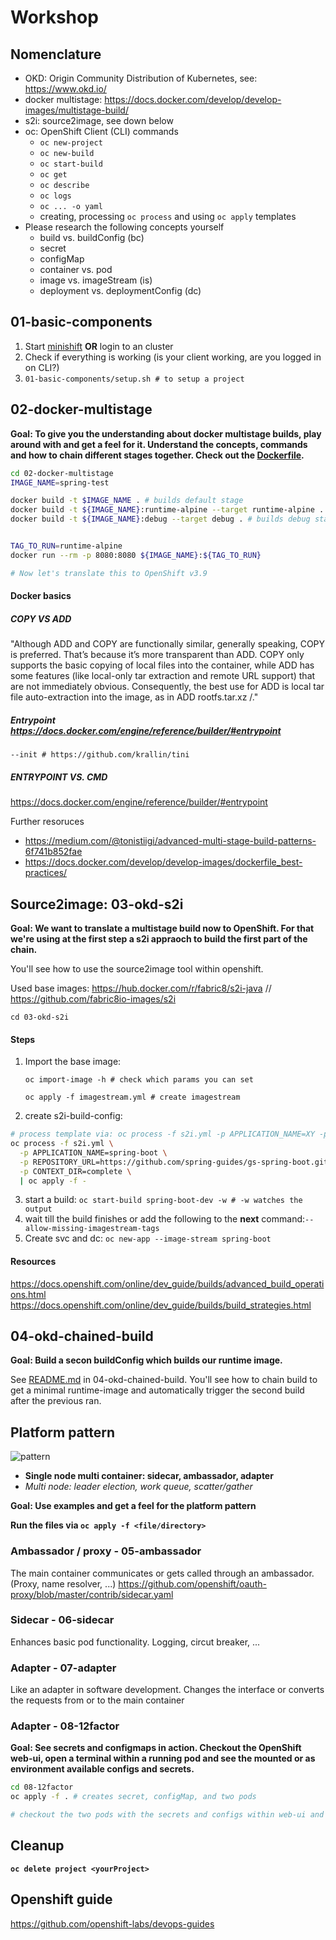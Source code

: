 # Workshop

## Nomenclature
- OKD: Origin Community Distribution of Kubernetes, see: https://www.okd.io/
- docker multistage: https://docs.docker.com/develop/develop-images/multistage-build/
- s2i: source2image, see down below
- oc: OpenShift Client (CLI) commands
  - `oc new-project`
  - `oc new-build`
  - `oc start-build`
  - `oc get`
  - `oc describe`
  - `oc logs`
  - `oc ... -o yaml`
  - creating, processing `oc process` and using `oc apply` templates
- Please research the following concepts yourself
  - build vs. buildConfig (bc)
  - secret
  - configMap
  - container vs. pod
  - image vs. imageStream (is)
  - deployment vs. deploymentConfig (dc)

## 01-basic-components
1. Start [minishift](https://github.com/minishift/minishift) **OR** login to an cluster
2. Check if everything is working (is your client working, are you logged in on CLI?)
3. `01-basic-components/setup.sh # to setup a project`
## 02-docker-multistage
**Goal: To give you the understanding about docker multistage builds, play around with and get a feel for it.
Understand the concepts, commands and how to chain different stages together. Check out the [Dockerfile](02-docker-multistage/Dockerfile).**


```bash
cd 02-docker-multistage
IMAGE_NAME=spring-test

docker build -t $IMAGE_NAME . # builds default stage
docker build -t ${IMAGE_NAME}:runtime-alpine --target runtime-alpine . #builds runtime-alpine stage
docker build -t ${IMAGE_NAME}:debug --target debug . # builds debug stage


TAG_TO_RUN=runtime-alpine
docker run --rm -p 8080:8080 ${IMAGE_NAME}:${TAG_TO_RUN}

# Now let's translate this to OpenShift v3.9
```

#### Docker basics

##### COPY VS ADD
"Although ADD and COPY are functionally similar, generally speaking, COPY is preferred. That’s because it’s more transparent than ADD. COPY only supports the basic copying of local files into the container, while ADD has some features (like local-only tar extraction and remote URL support) that are not immediately obvious. Consequently, the best use for ADD is local tar file auto-extraction into the image, as in ADD rootfs.tar.xz /."

##### Entrypoint https://docs.docker.com/engine/reference/builder/#entrypoint
`--init # https://github.com/krallin/tini`
##### ENTRYPOINT VS. CMD
https://docs.docker.com/engine/reference/builder/#entrypoint


Further resoruces
- https://medium.com/@tonistiigi/advanced-multi-stage-build-patterns-6f741b852fae
- https://docs.docker.com/develop/develop-images/dockerfile_best-practices/

## Source2image: 03-okd-s2i
**Goal: We want to translate a multistage build now to OpenShift. For that we're using at the first step a s2i appraoch to build the first part of the chain.**

You'll see how to use the source2image tool within openshift.


Used base images: https://hub.docker.com/r/fabric8/s2i-java // https://github.com/fabric8io-images/s2i

`cd 03-okd-s2i`



#### Steps

1. Import the base image: 
    
    `oc import-image -h # check which params you can set`

    `oc apply -f imagestream.yml # create imagestream`

2. create s2i-build-config: 

```bash
# process template via: oc process -f s2i.yml -p APPLICATION_NAME=XY -p REPOSITORY_URL=re...
oc process -f s2i.yml \
  -p APPLICATION_NAME=spring-boot \
  -p REPOSITORY_URL=https://github.com/spring-guides/gs-spring-boot.git \
  -p CONTEXT_DIR=complete \
  | oc apply -f -
```

3. start a build: `oc start-build spring-boot-dev -w # -w watches the output`
4. wait till the build finishes or add the following to the **next** command:`--allow-missing-imagestream-tags`  
5. Create svc and dc: `oc new-app --image-stream spring-boot`


#### Resources

https://docs.openshift.com/online/dev_guide/builds/advanced_build_operations.html
https://docs.openshift.com/online/dev_guide/builds/build_strategies.html

## 04-okd-chained-build
**Goal: Build a secon buildConfig which builds our runtime image.**


See [README.md](04-okd-chained-build/README.md) in 04-okd-chained-build. You'll see how to chain build to get a minimal runtime-image and automatically trigger the second build after the previous ran.


## Platform pattern 
![pattern](https://devopedia.org/images/article/122/7070.1538988426.jpg)
- **Single node multi container: sidecar, ambassador, adapter**
- *Multi node: leader election, work queue, scatter/gather*

**Goal: Use examples and get a feel for the platform pattern**

**Run the files via `oc apply -f <file/directory>`**

### Ambassador / proxy - 05-ambassador

The main container communicates or gets called through an ambassador. (Proxy, name resolver, ...)
https://github.com/openshift/oauth-proxy/blob/master/contrib/sidecar.yaml

### Sidecar - 06-sidecar
Enhances basic pod functionality. Logging, circut breaker, ...

### Adapter - 07-adapter
Like an adapter in software development. Changes the interface or converts the requests from or to the main container 

### Adapter - 08-12factor

**Goal: See secrets and configmaps in action. Checkout the OpenShift web-ui, open a terminal within a running pod and see the mounted or as environment available configs and secrets.**

```bash
cd 08-12factor
oc apply -f . # creates secret, configMap, and two pods

# checkout the two pods with the secrets and configs within web-ui and via CLI
```

## Cleanup
**`oc delete project <yourProject>`**

## Openshift guide
https://github.com/openshift-labs/devops-guides